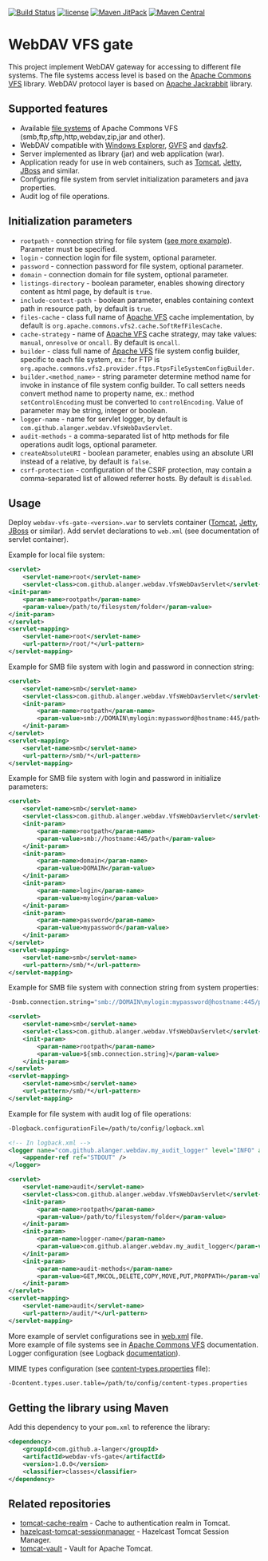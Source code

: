 [![Build Status](https://travis-ci.org/a-langer/webdav-vfs-gate.svg?branch=master)](https://travis-ci.org/a-langer/webdav-vfs-gate)
[![license](https://img.shields.io/badge/License-Apache%202.0-blue.svg)](https://github.com/a-langer/webdav-vfs-gate/blob/master/LICENSE)
[![Maven JitPack](https://img.shields.io/github/tag/a-langer/webdav-vfs-gate.svg?label=maven)](https://jitpack.io/#a-langer/webdav-vfs-gate)
[![Maven Central](https://maven-badges.herokuapp.com/maven-central/com.github.a-langer/webdav-vfs-gate/badge.svg)](https://maven-badges.herokuapp.com/maven-central/com.github.a-langer/webdav-vfs-gate)

# WebDAV VFS gate

This project implement WebDAV gateway for accessing to different file systems. The file systems access level is based on the [Apache Commons VFS][1] library. WebDAV protocol layer is based on [Apache Jackrabbit][2] library.

## Supported features

* Available [file systems][3] of Apache Commons VFS  (smb,ftp,sftp,http,webdav,zip,jar and other).
* WebDAV compatible with [Windows Explorer][4], [GVFS][5] and [davfs2][6].
* Server implemented as library (jar) and web application (war).
* Application ready for use in web containers, such as [Tomcat][7], [Jetty][8], [JBoss][9] and similar.
* Configuring file system from servlet initialization parameters and java properties.
* Audit log of file operations.

## Initialization parameters

* `rootpath` - connection string for file system ([see more example][3]). Parameter must be specified.
* `login` - connection login for file system, optional parameter.
* `password` - connection password for file system, optional parameter.
* `domain` - connection domain for file system, optional parameter.
* `listings-directory` - boolean parameter, enables showing directory content as html page, by default is `true`.
* `include-context-path` - boolean parameter, enables containing context path in resource path, by default is `true`.
* `files-cache` - class full name of [Apache VFS][10] cache implementation, by default is `org.apache.commons.vfs2.cache.SoftRefFilesCache`.
* `cache-strategy` - name of [Apache VFS][11] cache strategy, may take values: `manual`, `onresolve` or `oncall`. By default is `oncall`.
* `builder` - class full name of [Apache VFS][1] file system config builder, specific to each file system, ex.: for FTP is `org.apache.commons.vfs2.provider.ftps.FtpsFileSystemConfigBuilder`.
* `builder.<method_name>` - string parameter determine method name for invoke in instance of file system config builder. To call  setters needs convert method name to property name, ex.: method `setControlEncoding` must be converted to `controlEncoding`. Value of parameter may be string, integer or boolean.
* `logger-name` - name for servlet logger, by default is `com.github.alanger.webdav.VfsWebDavServlet`.
* `audit-methods` - a comma-separated list of http methods for file operations audit logs, optional parameter.
* `createAbsoluteURI` - boolean parameter, enables using an absolute URI instead of a relative, by default is `false`.
* `csrf-protection` - configuration of the CSRF protection, may contain a comma-separated list of allowed referrer hosts. By default is `disabled`.

## Usage

Deploy `webdav-vfs-gate-<version>.war` to servlets container ([Tomcat][7], [Jetty][8], [JBoss][9] or similar).
Add servlet declarations to `web.xml` (see documentation of servlet container).  

Example for local file system:

```xml
<servlet>
    <servlet-name>root</servlet-name>
    <servlet-class>com.github.alanger.webdav.VfsWebDavServlet</servlet-class>
<init-param>
    <param-name>rootpath</param-name>
    <param-value>/path/to/filesystem/folder</param-value>
</init-param>
</servlet>
<servlet-mapping>
    <servlet-name>root</servlet-name>
    <url-pattern>/root/*</url-pattern>
</servlet-mapping>
```

Example for SMB file system with login and password in connection string:

```xml
<servlet>
    <servlet-name>smb</servlet-name>
    <servlet-class>com.github.alanger.webdav.VfsWebDavServlet</servlet-class>
    <init-param>
        <param-name>rootpath</param-name>
        <param-value>smb://DOMAIN\mylogin:mypassword@hostname:445/path</param-value>
    </init-param>
</servlet>
<servlet-mapping>
    <servlet-name>smb</servlet-name>
    <url-pattern>/smb/*</url-pattern>
</servlet-mapping>
```

Example for SMB file system with login and password in initialize parameters:

```xml
<servlet>
    <servlet-name>smb</servlet-name>
    <servlet-class>com.github.alanger.webdav.VfsWebDavServlet</servlet-class>
    <init-param>
        <param-name>rootpath</param-name>
        <param-value>smb://hostname:445/path</param-value>
    </init-param>
    <init-param>
        <param-name>domain</param-name>
        <param-value>DOMAIN</param-value>
    </init-param>
    <init-param>
        <param-name>login</param-name>
        <param-value>mylogin</param-value>
    </init-param>
    <init-param>
        <param-name>password</param-name>
        <param-value>mypassword</param-value>
    </init-param>
</servlet>
<servlet-mapping>
    <servlet-name>smb</servlet-name>
    <url-pattern>/smb/*</url-pattern>
</servlet-mapping>
```

Example for SMB file system with connection string from system properties:

```bash
-Dsmb.connection.string="smb://DOMAIN\mylogin:mypassword@hostname:445/path"
```

```xml
<servlet>
    <servlet-name>smb</servlet-name>
    <servlet-class>com.github.alanger.webdav.VfsWebDavServlet</servlet-class>
    <init-param>
        <param-name>rootpath</param-name>
        <param-value>${smb.connection.string}</param-value>
    </init-param>
</servlet>
<servlet-mapping>
    <servlet-name>smb</servlet-name>
    <url-pattern>/smb/*</url-pattern>
</servlet-mapping>
```

Example for file system with audit log of file operations:

```bash
-Dlogback.configurationFile=/path/to/config/logback.xml
```

```xml
<!-- In logback.xml -->
<logger name="com.github.alanger.webdav.my_audit_logger" level="INFO" additivity="false">
    <appender-ref ref="STDOUT" />
</logger>
```

```xml
<servlet>
    <servlet-name>audit</servlet-name>
    <servlet-class>com.github.alanger.webdav.VfsWebDavServlet</servlet-class>
    <init-param>
        <param-name>rootpath</param-name>
        <param-value>/path/to/filesystem/folder</param-value>
    </init-param>
    <init-param>
        <param-name>logger-name</param-name>
        <param-value>com.github.alanger.webdav.my_audit_logger</param-value>
    </init-param>
    <init-param>
        <param-name>audit-methods</param-name>
        <param-value>GET,MKCOL,DELETE,COPY,MOVE,PUT,PROPPATH</param-value>
    </init-param>
</servlet>
<servlet-mapping>
    <servlet-name>audit</servlet-name>
    <url-pattern>/audit/*</url-pattern>
</servlet-mapping>
```

More example of servlet configurations see in [web.xml](./web.xml) file.  
More example of file systems see in [Apache Commons VFS][3] documentation.  
Logger configuration (see Logback [documentation][12]).  


MIME types configuration (see [content-types.properties](./content-types.properties) file):

```bash
-Dcontent.types.user.table=/path/to/config/content-types.properties
```

## Getting the library using Maven

Add this dependency to your `pom.xml` to reference the library:

```xml
<dependency>
    <groupId>com.github.a-langer</groupId>
    <artifactId>webdav-vfs-gate</artifactId>
    <version>1.0.0</version>
    <classifier>classes</classifier>
</dependency>
```

## Related repositories

* [tomcat-cache-realm](https://github.com/shopping24/tomcat-cache-realm) - Cache to authentication realm in Tomcat.
* [hazelcast-tomcat-sessionmanager](https://github.com/hazelcast/hazelcast-tomcat-sessionmanager) - Hazelcast Tomcat Session Manager.
* [tomcat-vault](https://github.com/web-servers/tomcat-vault) - Vault for Apache Tomcat.

[1]: https://commons.apache.org/proper/commons-vfs/index.html
[2]: https://jackrabbit.apache.org/jcr/components/jackrabbit-webdav-library.html
[3]: https://commons.apache.org/proper/commons-vfs/filesystems.html
[4]: https://docs.microsoft.com/en-us/windows/win32/webdav/webdav-portal
[5]: https://wiki.gnome.org/Projects/gvfs
[6]: https://savannah.nongnu.org/projects/davfs2
[7]: http://tomcat.apache.org/
[8]: https://www.eclipse.org/jetty/
[9]: https://www.jboss.org/
[10]: https://commons.apache.org/proper/commons-vfs/api.html
[11]: https://cwiki.apache.org/confluence/display/COMMONS/VfsCacheStrategy
[12]: http://logback.qos.ch/manual/configuration.html

